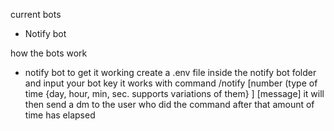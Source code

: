 current bots
- Notify bot


how the bots work

- notify bot
to get it working create a .env file inside the notify bot folder and input your bot key 
it works with command 
/notify [number (type of time {day, hour, min, sec. supports variations of them} ] [message] 
it will then send a dm to the user who did the command after that amount of time has elapsed 
